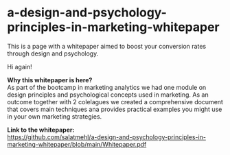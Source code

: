 # a-design-and-psychology-principles-in-marketing-whitepaper
This is a page with a whitepaper aimed to boost your conversion rates through design and psychology.

Hi again!

<b>Why this whitepaper is here?</b></br>
As part of the bootcamp in marketing analytics we had one module on design principles and psychological concepts used in marketing. As an outcome together with 2 colelagues we created a comprehensive document that covers main techniques ana provides practical examples you might use in your own marketing strategies.

<b>Link to the whitepaper:</b></br>
https://github.com/salatmehl/a-design-and-psychology-principles-in-marketing-whitepaper/blob/main/Whitepaper.pdf
